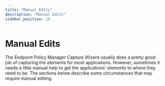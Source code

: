```yaml
---
title: "Manual Edits"
description: "Manual Edits"
sidebar_position: 20
---
```


# Manual Edits

The Endpoint Policy Manager Capture Wizard usually does a pretty good job of capturing the elements
for most applications. However, sometimes it needs a little manual help to get the applications'
elements to where they need to be. The sections below describe some circumstances that may require
manual editing.
